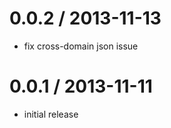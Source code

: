 
0.0.2 / 2013-11-13
==================

 * fix cross-domain json issue

0.0.1 / 2013-11-11
==================

 * initial release
